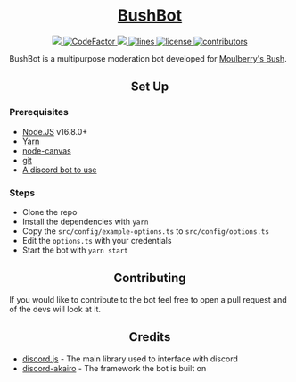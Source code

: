 <!-- markdownlint-disable-file MD010 MD033 MD041 -->

<a href="https://discord.com/api/oauth2/authorize?client_id=767478359348740148&permissions=2147483647&scope=bot%20applications.commands"><h1 align="center" > BushBot </h1></a>

<div align="center">
    <!-- lint -->
    <a href="https://github.com/NotEnoughUpdates/bush-bot-3.0/actions">
        <img src="https://img.shields.io/github/workflow/status/NotEnoughUpdates/bush-bot-3.0/lint/master?style=normal" target="_blank">
    </a>
    <!-- code factor -->
    <a href="https://www.codefactor.io/repository/github/notenoughupdates/bush-bot-3.0">
        <img src="https://www.codefactor.io/repository/github/notenoughupdates/bush-bot-3.0/badge" alt="CodeFactor" />
    </a>
    <!-- language -->
    <a href="https://github.com/NotEnoughUpdates/bush-bot-3.0/">
        <img src="https://img.shields.io/github/languages/top/NotEnoughUpdates/bush-bot-3.0?&color=informational&logo=GitHub">
    </a>
    <!-- lines -->
    <a href="https://github.com/NotEnoughUpdates/bush-bot-3.0/graphs/code-frequency" target="_blank">
        <img src="https://img.shields.io/tokei/lines/github/NotEnoughUpdates/bush-bot-3.0?label=lines&color=informational&logo=GitHub" alt="lines">
    </a>
    <!-- license -->
    <a href="https://github.com/NotEnoughUpdates/bush-bot-3.0/blob/master/LICENSE" target="_blank">
        <img src="https://img.shields.io/badge/license-CC--BY--NC--SA--4.0-informational?logo=GitHub" alt="license">
    </a>
    <!-- contributors -->
    <a href="https://github.com/NotEnoughUpdates/bush-bot-3.0/graphs/contributors" target="_blank">
        <img src="https://img.shields.io/github/contributors/NotEnoughUpdates/bush-bot-3.0?color=informational&logo=GitHub" alt="contributors">
    </a>
    <!-- TODO: guild count and invite -->
    <!-- <a href="https://discord.gg/moulberry" target="_blank">
        <img src="https://img.shields.io/discord/516977525906341928?label=discord&color=informational&logo=Discord&logoColor=FFFFFF" alt="discord">
    </a> -->
</div>

BushBot is a multipurpose moderation bot developed for <a href ="https://discord.gg/moulberry">Moulberry's Bush</a>.

<h2 align="center">Set Up</h2>

<h3>Prerequisites</h3>

- <a href="https://nodejs.org/en/">Node.JS</a> v16.8.0+
- <a href="https://yarnpkg.com/getting-started/install">Yarn</a>
- <a href="https://github.com/Automattic/node-canvas/wiki/Installation:-Windows">node-canvas</a>
- <a href="https://git-scm.com/">git</a>
- <a href="https://discord.com/developers/applications">A discord bot to use</a>

<h3>Steps</h3>

- Clone the repo
- Install the dependencies with `yarn`
- Copy the `src/config/example-options.ts` to `src/config/options.ts`
- Edit the `options.ts` with your credentials
- Start the bot with `yarn start`

<h2 align="center">Contributing</h2>
If you would like to contribute to the bot feel free to open a pull request and of the devs will look at it.

<h2 align="center">Credits</h2>

- <a href="https://discord.js.org/">discord.js</a> - The main library used to interface with discord
- <a href="https://discord-akairo.github.io/">discord-akairo</a> - The framework the bot is built on
